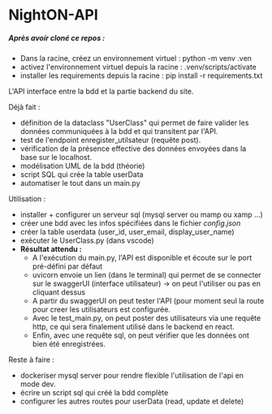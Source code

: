 # NightON-API

##### Après avoir cloné ce repos :
- Dans la racine, créez un environnement virtuel : python -m venv .ven
- activez l'environnement virtuel depuis la racine : .venv/scripts/activate
- installer les requirements depuis la racine : pip install -r requirements.txt

L'API interface entre la bdd et la partie backend du site. <br>

Déjà fait : <br>
  - définition de la dataclass "UserClass" qui permet de faire valider les données communiquées à la bdd et qui transitent par l'API.
  - test de l'endpoint enregister_utilsateur (requête post).
  - vérification de la présence effective des données envoyées dans la base sur le localhost.
  - modélisation UML de la bdd (théorie)
  - script SQL qui crée la table userData
  - automatiser le tout dans un main.py


Utilisation : <br>
  - installer + configurer un serveur sql (mysql server ou mamp ou xamp ...)
  - créer une bdd avec les infos spécifiées dans le fichier <i>config.json</i>
  - créer la table userdata (user_id, user_email, display_user_name)
  - exécuter le UserClass.py (dans vscode)
  - <b>Résultat attendu :</b>
      * A l'exécution du main.py, l'API est disponible et écoute sur le port pré-défini par défaut
      * uvicorn envoie un lien (dans le terminal) qui permet de se connecter sur le swaggerUI (interface utilisateur) -> on peut l'utiliser ou pas en cliquant dessus
      * A partir du swaggerUI on peut tester l'API (pour moment seul la route pour creer les utilisateurs est configurée.
      * Avec le test_main.py, on peut poster des utilisateurs via une requête http, ce qui sera finalement utilisé dans le backend en react.
      * Enfin, avec une requête sql, on peut vérifier que les données ont bien été enregistrées.

Reste à faire : <br>
  - dockeriser mysql server pour rendre flexible l'utilisation de l'api en mode dev.
  - écrire un script sql qui créé la bdd complète
  - configurer les autres routes pour userData (read, update et delete)